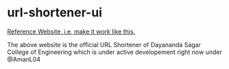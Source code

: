 # url-shortener-ui

[Reference Website, i.e, make it work like this.](https://s.dsce.in/)

The above website is the official URL Shortener of Dayananda Sagar College of Engineering which is under active developement right now under @AmanL04